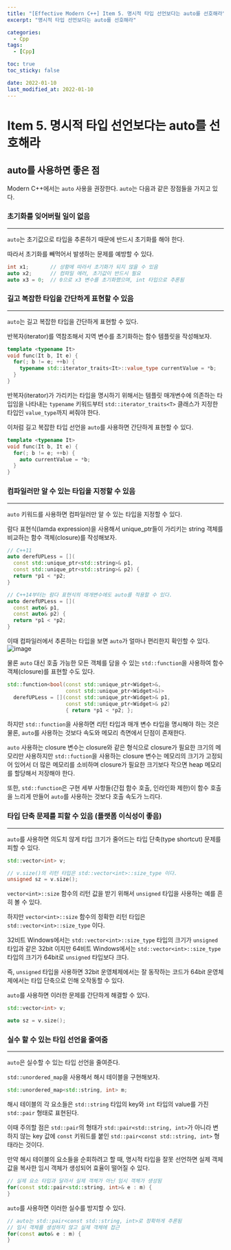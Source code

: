 ```yaml
---
title: "[Effective Modern C++] Item 5. 명시적 타입 선언보다는 auto를 선호해라"
excerpt: "명시적 타입 선언보다는 auto를 선호해라"

categories:
  - Cpp
tags:
  - [Cpp]

toc: true
toc_sticky: false

date: 2022-01-10
last_modified_at: 2022-01-10
---
```


# Item 5. 명시적 타입 선언보다는 auto를 선호해라

## auto를 사용하면 좋은 점

Modern C++에서는 `auto` 사용을 권장한다. `auto`는 다음과 같은 장점들을 가지고 있다.

### 초기화를 잊어버릴 일이 없음
---
`auto`는 초기값으로 타입을 추론하기 때문에 반드시 초기화를 해야 한다.

따라서 초기화를 빼먹어서 발생하는 문제를 예방할 수 있다.

```cpp
int x1;       // 상황에 따라서 초기화가 되지 않을 수 있음
auto x2;      // 컴파일 에러, 초기값이 반드시 필요
auto x3 = 0;  // 0으로 x3 변수를 초기화했으며, int 타입으로 추론됨
```

### 길고 복잡한 타입을 간단하게 표현할 수 있음
---
`auto`는 길고 복잡한 타입을 간단하게 표현할 수 있다.

반복자(iterator)를 역참조해서 지역 변수를 초기화하는 함수 템플릿을 작성해보자.

```cpp
template <typename It>
void func(It b, It e) {
  for(; b != e; ++b) {
    typename std::iterator_traits<It>::value_type currentValue = *b;
  }
}
``` 

반복자(iterator)가 가리키는 타입을 명시하기 위해서는 템플릿 매개변수에 의존하는 타입임을 나타내는 `typename` 키워드부터 `std::iterator_traits<T>` 클래스가 지정한 타입인 `value_type`까지 써줘야 한다.

이처럼 길고 복잡한 타입 선언을 `auto`를 사용하면 간단하게 표현할 수 있다.

```cpp
template <typename It>
void func(It b, It e) {
  for(; b != e; ++b) {
    auto currentValue = *b;
  }
}
```

### 컴파일러만 알 수 있는 타입을 지정할 수 있음
---
`auto` 키워드를 사용하면 컴파일러만 알 수 있는 타입을 지정할 수 있다.

람다 표현식(lamda expression)을 사용해서 unique_ptr들이 가리키는 string 객체를 비교하는 함수 객체(closure)를 작성해보자.

```cpp
// C++11
auto derefUPLess = [](
  const std::unique_ptr<std::string>& p1,
  const std::unique_ptr<std::string>& p2) {
  return *p1 < *p2;
}

// C++14부터는 람다 표현식의 매개변수에도 auto를 적용할 수 있다.
auto derefUPLess = [](
  const auto& p1,
  const auto& p2) {
  return *p1 < *p2;
}
```

이때 컴파일러에서 추론하는 타입을 보면 `auto`가 얼마나 편리한지 확인할 수 있다.
![image](https://user-images.githubusercontent.com/34677157/148993327-3f615d6e-2241-4df6-9f9b-0e1368cb2517.png)

물론 `auto` 대신 호출 가능한 모든 객체를 담을 수 있는 `std::function`을 사용하여 함수 객체(closure)를 표현할 수도 있다. 

```cpp
std::function<bool(const std::unique_ptr<Widget>&,
                   const std::unique_ptr<Widget>&)>
  derefUPLess = [](const std::unique_ptr<Widget>& p1,
                   const std::unique_ptr<Widget>& p2)
                   { return *p1 < *p2; };
```

하지만 `std::function`을 사용하면 리턴 타입과 매개 변수 타입을 명시해야 하는 것은 물론, `auto`를 사용하는 것보다 속도와 메모리 측면에서 단점이 존재한다.

`auto` 사용하는 closure 변수는 closure와 같은 형식으로 closure가 필요한 크기의 메모리만 사용하지만 `std::fuction`을 사용하는 closure 변수는 메모리의 크기가 고정되어 있어서 더 많은 메모리를 소비하며 closure가 필요한 크기보다 작으면 heap 메모리를 할당해서 저장해야 한다.

또한, `std::function`은 구현 세부 사항들(간접 함수 호출, 인라인화 제한)이 함수 호출을 느리게 만들어 `auto`를 사용하는 것보다 호출 속도가 느리다.

### 타입 단축 문제를 피할 수 있음 (플랫폼 이식성이 좋음)
---
`auto`를 사용하면 의도치 않게 타입 크기가 줄어드는 타입 단축(type shortcut) 문제를 피할 수 있다.

```cpp
std::vector<int> v;

// v.size()의 리턴 타입은 std::vector<int>::size_type 이다.
unsigned sz = v.size(); 
```

`vector<int>::size` 함수의 리턴 값을 받기 위해서 `unsigned` 타입을 사용하는 예를 흔히 볼 수 있다.

하지만 `vector<int>::size` 함수의 정확한 리턴 타입은 `std::vector<int>::size_type` 이다.

32비트 Windows에서는 `std::vector<int>::size_type` 타입의 크기가 `unsigned` 타입과 같은 32bit 이지만 64비트 Windows에서는 `std::vector<int>::size_type` 타입의 크기가 64bit로 `unsigned` 타입보다 크다.

즉, `unsigned` 타입을 사용하면 32bit 운영체제에서는 잘 동작하는 코드가 64bit 운영체제에서는 타입 단축으로 인해 오작동할 수 있다.

`auto`를 사용하면 이러한 문제를 간단하게 해결할 수 있다.

```cpp
std::vector<int> v;

auto sz = v.size();
```

### 실수 할 수 있는 타입 선언을 줄여줌
---
`auto`은 실수할 수 있는 타입 선언을 줄여준다.

`std::unordered_map`을 사용해서 해시 테이블을 구현해보자.

```cpp
std::unordered_map<std::string, int> m;
```

해시 테이블의 각 요소들은 `std::string` 타입의 key와 `int` 타입의 value를 가진 `std::pair` 형태로 표현된다.

이때 주의할 점은 `std::pair`의 형태가 `std::pair<std::string, int>`가 아니라 변하지 않는 key 값에 `const` 키워드를 붙인 `std::pair<const std::string, int>` 형태라는 것이다.

만약 해시 테이블의 요소들을 순회하려고 할 때, 명시적 타입을 잘못 선언하면 실제 객체 값을 복사한 임시 객체가 생성되어 효율이 떨어질 수 있다.

```cpp
// 실제 요소 타입과 달라서 실제 객체가 아닌 임시 객체가 생성됨
for(const std::pair<std::string, int>& e : m) {
}
```

`auto`를 사용하면 이러한 실수를 방지할 수 있다.

```cpp
// auto는 std::pair<const std::string, int>로 정확하게 추론됨
// 임시 객체를 생성하지 않고 실제 객체에 접근
for(const auto& e : m) {
}
```

<br>